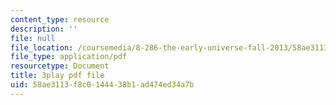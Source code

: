 ```yaml
---
content_type: resource
description: ''
file: null
file_location: /coursemedia/8-286-the-early-universe-fall-2013/58ae3113f8c0144438b1ad474ed34a7b_OtJFD9HNnoc.pdf
file_type: application/pdf
resourcetype: Document
title: 3play pdf file
uid: 58ae3113-f8c0-1444-38b1-ad474ed34a7b
---
```

